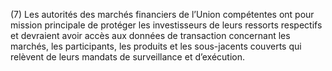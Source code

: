 (7) Les autorités des marchés financiers de l’Union compétentes ont pour mission principale de protéger les investisseurs de leurs ressorts respectifs et devraient avoir accès aux données de transaction concernant les marchés, les participants, les produits et les sous-jacents couverts qui relèvent de leurs mandats de surveillance et d’exécution.